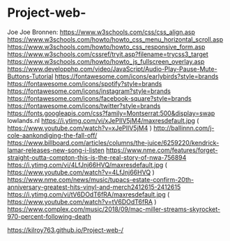 # Project-web-
Joe Joe
Bronnen:
https://www.w3schools.com/css/css_align.asp
https://www.w3schools.com/howto/howto_css_menu_horizontal_scroll.asp
https://www.w3schools.com/howto/howto_css_responsive_form.asp
https://www.w3schools.com/cssref/tryit.asp?filename=trycss3_target
https://www.w3schools.com/howto/howto_js_fullscreen_overlay.asp
https://www.developphp.com/video/JavaScript/Audio-Play-Pause-Mute-Buttons-Tutorial
https://fontawesome.com/icons/earlybirds?style=brands
https://fontawesome.com/icons/spotify?style=brands
https://fontawesome.com/icons/instagram?style=brands
https://fontawesome.com/icons/facebook-square?style=brands
https://fontawesome.com/icons/twitter?style=brands
https://fonts.googleapis.com/css?family=Montserrat:500&display=swap
lowlands.nl
https://i.ytimg.com/vi/xJePIlV5jM4/maxresdefault.jpg
( https://www.youtube.com/watch?v=xJePIlV5jM4 )
http://ballinnn.com/j-cole-aankondiging-the-fall-off/
https://www.billboard.com/articles/columns/the-juice/6259220/kendrick-lamar-releases-new-song-i-listen
https://www.nme.com/features/forget-straight-outta-compton-this-is-the-real-story-of-nwa-756894
https://i.ytimg.com/vi/4LfJnj66HVQ/maxresdefault.jpg
( https://www.youtube.com/watch?v=4LfJnj66HVQ )
https://www.nme.com/news/music/tupacs-estate-confirm-20th-anniversary-greatest-hits-vinyl-and-merch2412615-2412615
https://i.ytimg.com/vi/tV6DOdT6fRA/maxresdefault.jpg
( https://www.youtube.com/watch?v=tV6DOdT6fRA )
https://www.complex.com/music/2018/09/mac-miller-streams-skyrocket-970-percent-following-death

https://kilroy763.github.io/Project-web-/
